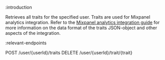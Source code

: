 :introduction

Retrieves all traits for the specified user. Traits are used for Mixpanel
analytics integration. Refer to the
[Mixpanel analytics integration guide](/mixpanel-integration-guide/) for more
information on the data format of the traits JSON-object and other aspects of
the integration.

:relevant-endpoints

POST /user/{userId}/traits
DELETE /user/{userId}/trait/{trait}
